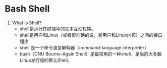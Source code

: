 # Bash Shell
1. What is Shell?  
    - shell是运行在终端中的文本互动程序。
    - shell是用户和Linux（或者更准确的说，是用户和Linux内核）之间的接口程序
    - shell 是一个命令语言解释器（command-language interpreter）
    - bash（GNU Bourne-Again Shell）是最常用的一种shell，是当前大多数Linux发行版的默认Shell。


